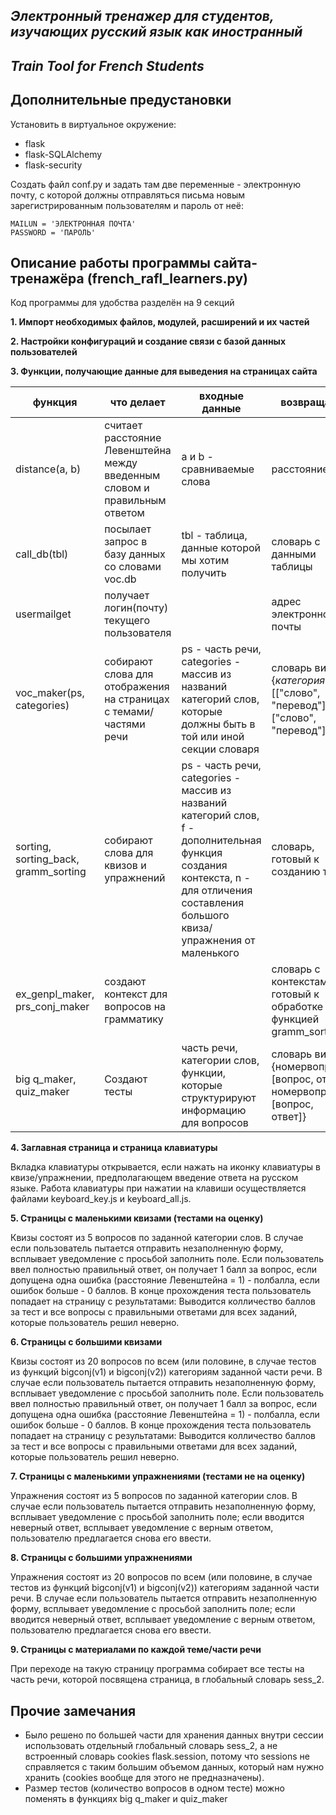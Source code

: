  *Электронный тренажер для студентов, изучающих русский язык как иностранный*
 ---------------------------------------------------------------------------
 *Train Tool for French Students*
---------------------------------

Дополнительные предустановки
----------------------------

Установить в виртуальное окружение:
- flask
- flask-SQLAlchemy
- flask-security

Создать файл conf.py и задать там две переменные - электронную почту, с которой должны отправляться письма новым зарегистрированным пользователям и пароль от неё:
~~~~~~~~~~~~~~~~~~~~~~~~~~~~~~~~~~~~~~~~
MAILUN = 'ЭЛЕКТРОННАЯ ПОЧТА'
PASSWORD = 'ПАРОЛЬ'
~~~~~~~~~~~~~~~~~~~~~~~~~~~~~~~~~~~~~~~~

Описание работы программы сайта-тренажёра (french_rafl_learners.py)
-------------------------------------------------------------------

Код программы для удобства разделён на 9 секций

**1. Импорт необходимых файлов, модулей, расширений и их частей**

**2. Настройки конфигураций и создание связи с базой данных пользователей**

**3. Функции, получающие данные для выведения на страницах сайта**

функция | что делает | входные данные | возвращает
------- | ---------- | -------------- | ----------
distance(a, b) | считает расстояние Левенштейна между введенным словом и правильным ответом | a и b - сравниваемые слова| расстояние
call_db(tbl) | посылает запрос в базу данных со словами voc.db | tbl - таблица, данные которой мы хотим получить | словарь с данными таблицы
usermailget | получает логин(почту) текущего пользователя |   | адрес электронной почты
voc_maker(ps, categories) | собирают слова для отображения на страницах с темами/частями речи| ps - часть речи, categories - массив из названий категорий слов, которые должны быть в той или иной секции словаря | словарь вида {*категория*: [["слово", "перевод"],["слово", "перевод"]]}
sorting, sorting_back, gramm_sorting | собирают слова для квизов и упражнений | ps - часть речи, categories - массив из названий категорий слов, f - дополнительная функция создания контекста, n - для отличения составления большого квиза/упражнения от маленького | словарь, готовый к созданию теста
ex_genpl_maker, prs_conj_maker | создают контекст для вопросов на грамматику | | словарь с контекстами, готовый к обработке функцией gramm_sorting
big q_maker, quiz_maker | Создают тесты | часть речи, категории слов, функции, которые структурируют информацию для вопросов | словарь вида {номервопроса: [вопрос, ответ], номервопроса: [вопрос, ответ]}

**4. Заглавная страница и страница клавиатуры**

Вкладка клавиатуры открывается, если нажать на иконку клавиатуры в квизе/упражнении, предполагающем введение ответа на русском языке. Работа клавиатуры при нажатии на клавиши осуществляется файлами keyboard_key.js и keyboard_all.js.

**5. Страницы с маленькими квизами (тестами на оценку)**

Квизы состоят из 5 вопросов по заданной категории слов. В случае если пользователь пытается отправить незаполненную форму, всплывает уведомление с просьбой заполнить поле. Если пользователь ввел полностью правильный ответ, он получает 1 балл за вопрос, если допущена одна ошибка (расстояние Левенштейна = 1) - полбалла, если ошибок больше - 0 баллов. В конце прохождения теста пользователь попадает на страницу с результатами: Выводится колличество баллов за тест и все вопросы с правильными ответами для всех заданий, которые пользователь решил неверно.

**6. Страницы с большими квизами**

Квизы состоят из 20 вопросов по всем (или половине, в случае тестов из функций bigconj(v1) и bigconj(v2)) категориям заданной части речи. В случае если пользователь пытается отправить незаполненную форму, всплывает уведомление с просьбой заполнить поле. Если пользователь ввел полностью правильный ответ, он получает 1 балл за вопрос, если допущена одна ошибка (расстояние Левенштейна = 1) - полбалла, если ошибок больше - 0 баллов. В конце прохождения теста пользователь попадает на страницу с результатами: Выводится колличество баллов за тест и все вопросы с правильными ответами для всех заданий, которые пользователь решил неверно.

**7. Страницы с маленькими упражнениями (тестами не на оценку)**

Упражнения состоят из 5 вопросов по заданной категории слов. В случае если пользователь пытается отправить незаполненную форму, всплывает уведомление с просьбой заполнить поле; если вводится неверный ответ, всплывает уведомление с верным ответом, пользователю предлагается снова его ввести.

**8. Страницы с большими упражнениями**

Упражнения состоят из 20 вопросов по всем (или половине, в случае тестов из функций bigconj(v1) и bigconj(v2)) категориям заданной части речи. В случае если пользователь пытается отправить незаполненную форму, всплывает уведомление с просьбой заполнить поле; если вводится неверный ответ, всплывает уведомление с верным ответом, пользователю предлагается снова его ввести.

**9. Страницы с материалами по каждой теме/части речи**

При переходе на такую страницу программа собирает все тесты на часть речи, которой посвящена страница, в глобальный словарь sess_2.


Прочие замечания
----------------

 - Было решено по большей части для хранения данных внутри сессии использовать отдельный глобальный словарь sess_2, а не встроенный словарь cookies flask.session, потому что sessions не справляется с таким большим объемом данных, который нам нужно хранить (cookies вообще для этого не предназначены).
- Размер тестов (количество вопросов в одном тесте) можно поменять в функциях big q_maker и quiz_maker
